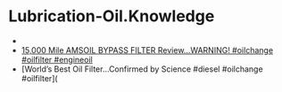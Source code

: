 # Lubrication-Oil.Knowledge
- [](https://youtu.be/qPXsCG-C-JY)
- [15,000 Mile AMSOIL BYPASS FILTER Review…WARNING! #oilchange #oilfilter #engineoil](https://youtu.be/wM2VAT3GTnU)
- [World’s Best Oil Filter…Confirmed by Science #diesel #oilchange #oilfilter](
